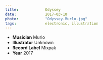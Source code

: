 ```yaml
---
title:            Odyssey
date:             2017-03-10
photo:            "Odyssey-Murlo.jpg"
tags:             electronic, illustration
---
```


- **Musician** Murlo
- **Illustrator** Unknown
- **Record Label** Mixpak
- **Year** 2017
